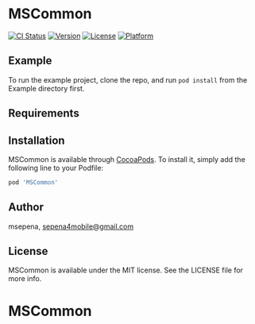# MSCommon

[![CI Status](https://img.shields.io/travis/msepena/MSCommon.svg?style=flat)](https://travis-ci.org/msepena/MSCommon)
[![Version](https://img.shields.io/cocoapods/v/MSCommon.svg?style=flat)](https://cocoapods.org/pods/MSCommon)
[![License](https://img.shields.io/cocoapods/l/MSCommon.svg?style=flat)](https://cocoapods.org/pods/MSCommon)
[![Platform](https://img.shields.io/cocoapods/p/MSCommon.svg?style=flat)](https://cocoapods.org/pods/MSCommon)

## Example

To run the example project, clone the repo, and run `pod install` from the Example directory first.

## Requirements

## Installation

MSCommon is available through [CocoaPods](https://cocoapods.org). To install
it, simply add the following line to your Podfile:

```ruby
pod 'MSCommon'
```

## Author

msepena, sepena4mobile@gmail.com

## License

MSCommon is available under the MIT license. See the LICENSE file for more info.
# MSCommon
